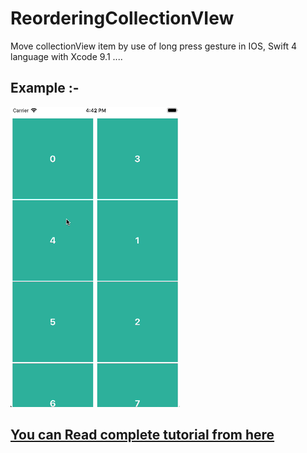 # ReorderingCollectionVIew
Move collectionView item by use of long press gesture in IOS, Swift 4 language with Xcode 9.1 ....
## Example :- 
![](https://github.com/DeveloperFly/ReorderingCollectionVIew/blob/master/ReorderingImages/ReloadCollectionView1.gif)

## [You can Read complete tutorial from here](https://developerfly.com/use-collectionviewdatasource-method-moveitemat-reordering-collectionview-cell-ios-swift-4/)
